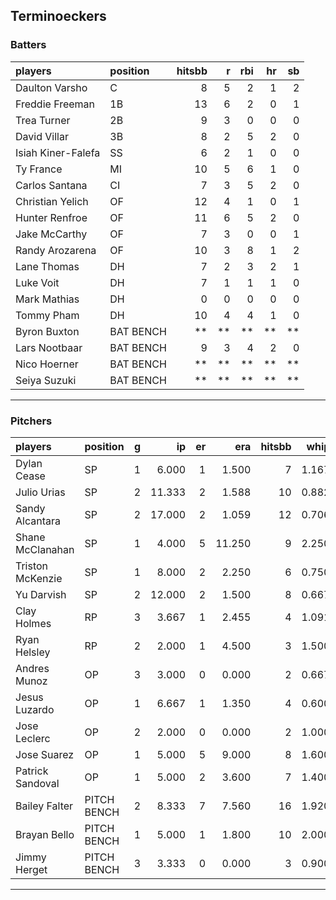 ## Terminoeckers

### Batters

 
|players            |position  | hitsbb|  r| rbi| hr| sb| 
|:------------------|:---------|------:|--:|---:|--:|--:| 
|Daulton Varsho     |C         |      8|  5|   2|  1|  2| 
|Freddie Freeman    |1B        |     13|  6|   2|  0|  1| 
|Trea Turner        |2B        |      9|  3|   0|  0|  0| 
|David Villar       |3B        |      8|  2|   5|  2|  0| 
|Isiah Kiner-Falefa |SS        |      6|  2|   1|  0|  0| 
|Ty France          |MI        |     10|  5|   6|  1|  0| 
|Carlos Santana     |CI        |      7|  3|   5|  2|  0| 
|Christian Yelich   |OF        |     12|  4|   1|  0|  1| 
|Hunter Renfroe     |OF        |     11|  6|   5|  2|  0| 
|Jake McCarthy      |OF        |      7|  3|   0|  0|  1| 
|Randy Arozarena    |OF        |     10|  3|   8|  1|  2| 
|Lane Thomas        |DH        |      7|  2|   3|  2|  1| 
|Luke Voit          |DH        |      7|  1|   1|  1|  0| 
|Mark Mathias       |DH        |      0|  0|   0|  0|  0| 
|Tommy Pham         |DH        |     10|  4|   4|  1|  0| 
|Byron Buxton       |BAT BENCH |     **| **|  **| **| **| 
|Lars Nootbaar      |BAT BENCH |      9|  3|   4|  2|  0| 
|Nico Hoerner       |BAT BENCH |     **| **|  **| **| **| 
|Seiya Suzuki       |BAT BENCH |     **| **|  **| **| **| 


* * *

### Pitchers

 
|players          |position    |  g|     ip| er|    era| hitsbb|  whip| so|  w| sv| 
|:----------------|:-----------|--:|------:|--:|------:|------:|-----:|--:|--:|--:| 
|Dylan Cease      |SP          |  1|  6.000|  1|  1.500|      7| 1.167|  3|  0|  0| 
|Julio Urias      |SP          |  2| 11.333|  2|  1.588|     10| 0.882| 13|  1|  0| 
|Sandy Alcantara  |SP          |  2| 17.000|  2|  1.059|     12| 0.706| 18|  2|  0| 
|Shane McClanahan |SP          |  1|  4.000|  5| 11.250|      9| 2.250|  3|  0|  0| 
|Triston McKenzie |SP          |  1|  8.000|  2|  2.250|      6| 0.750| 13|  1|  0| 
|Yu Darvish       |SP          |  2| 12.000|  2|  1.500|      8| 0.667| 16|  2|  0| 
|Clay Holmes      |RP          |  3|  3.667|  1|  2.455|      4| 1.091|  3|  1|  0| 
|Ryan Helsley     |RP          |  2|  2.000|  1|  4.500|      3| 1.500|  2|  0|  0| 
|Andres Munoz     |OP          |  3|  3.000|  0|  0.000|      2| 0.667|  2|  0|  1| 
|Jesus Luzardo    |OP          |  1|  6.667|  1|  1.350|      4| 0.600| 11|  0|  0| 
|Jose Leclerc     |OP          |  2|  2.000|  0|  0.000|      2| 1.000|  5|  0|  1| 
|Jose Suarez      |OP          |  1|  5.000|  5|  9.000|      8| 1.600|  4|  0|  0| 
|Patrick Sandoval |OP          |  1|  5.000|  2|  3.600|      7| 1.400|  7|  1|  0| 
|Bailey Falter    |PITCH BENCH |  2|  8.333|  7|  7.560|     16| 1.920|  9|  0|  0| 
|Brayan Bello     |PITCH BENCH |  1|  5.000|  1|  1.800|     10| 2.000|  5|  1|  0| 
|Jimmy Herget     |PITCH BENCH |  3|  3.333|  0|  0.000|      3| 0.900|  3|  0|  1| 


* * *


